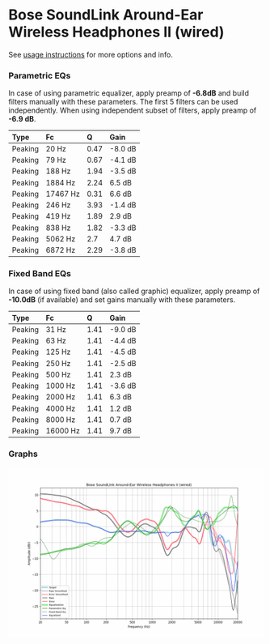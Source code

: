 # Bose SoundLink Around-Ear Wireless Headphones II (wired)
See [usage instructions](https://github.com/jaakkopasanen/AutoEq#usage) for more options and info.

### Parametric EQs
In case of using parametric equalizer, apply preamp of **-6.8dB** and build filters manually
with these parameters. The first 5 filters can be used independently.
When using independent subset of filters, apply preamp of **-6.9 dB**.

| Type    | Fc       |    Q | Gain    |
|:--------|:---------|:-----|:--------|
| Peaking | 20 Hz    | 0.47 | -8.0 dB |
| Peaking | 79 Hz    | 0.67 | -4.1 dB |
| Peaking | 188 Hz   | 1.94 | -3.5 dB |
| Peaking | 1884 Hz  | 2.24 | 6.5 dB  |
| Peaking | 17467 Hz | 0.31 | 6.6 dB  |
| Peaking | 246 Hz   | 3.93 | -1.4 dB |
| Peaking | 419 Hz   | 1.89 | 2.9 dB  |
| Peaking | 838 Hz   | 1.82 | -3.3 dB |
| Peaking | 5062 Hz  | 2.7  | 4.7 dB  |
| Peaking | 6872 Hz  | 2.29 | -3.8 dB |

### Fixed Band EQs
In case of using fixed band (also called graphic) equalizer, apply preamp of **-10.0dB**
(if available) and set gains manually with these parameters.

| Type    | Fc       |    Q | Gain    |
|:--------|:---------|:-----|:--------|
| Peaking | 31 Hz    | 1.41 | -9.0 dB |
| Peaking | 63 Hz    | 1.41 | -4.4 dB |
| Peaking | 125 Hz   | 1.41 | -4.5 dB |
| Peaking | 250 Hz   | 1.41 | -2.5 dB |
| Peaking | 500 Hz   | 1.41 | 2.3 dB  |
| Peaking | 1000 Hz  | 1.41 | -3.6 dB |
| Peaking | 2000 Hz  | 1.41 | 6.3 dB  |
| Peaking | 4000 Hz  | 1.41 | 1.2 dB  |
| Peaking | 8000 Hz  | 1.41 | 0.7 dB  |
| Peaking | 16000 Hz | 1.41 | 9.7 dB  |

### Graphs
![](./Bose%20SoundLink%20Around-Ear%20Wireless%20Headphones%20II%20(wired).png)